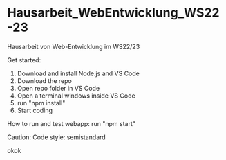 # Hausarbeit_WebEntwicklung_WS22-23
Hausarbeit von Web-Entwicklung im WS22/23

Get started:
1. Download and install Node.js and VS Code
2. Download the repo
3. Open repo folder in VS Code
4. Open a terminal windows inside VS Code
5. run "npm install"
6. Start coding

How to run and test webapp:
run "npm start"

Caution:
Code style: semistandard

okok